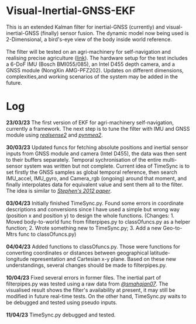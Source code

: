 # Visual-Inertial-GNSS-EKF
This is an extended Kalman filter for inertial-GNSS (currently) and visual-inertial-GNSS (finally) sensor fusion. The dynamic model now being used is 2-Dimensional, a bird's-eye view of the body inside world reference.<br /><br />
The filter will be tested on an agri-machinery for self-navigation and realising precise agriculture ([link](https://github.com/Jingxu-Li/Weed-Detector)). The hardware setup for the test includes a 6-DoF IMU (Bosch BMI055/085), an Intel D455 depth camera, and a GNSS module (NongXin AMG-PFZ202). Updates on different dimensions, complexities,and working scenarios of the system may be added in the future.


# Log
**23/03/23** The first version of EKF for agri-machinery self-navigation, currently a framework. The next step is to tune the filter with IMU and GNSS module using [*realsense2*](https://github.com/IntelRealSense/librealsense) and [*pynmea2*](https://github.com/Knio/pynmea2).<br /><br />
**30/03/23** Updated funcs for fetching absolute positions and inertial sensor inputs from GNSS module and camera (Intel D455), the data was then sent to their buffers separately. Temporal sychronisation of the entire multi-sensor system was written but not complete. Current idea of TimeSync is to set firstly the GNSS samples as global temporal reference, then search IMU_accel, IMU_gyro, and Camera_rgb (ongoing) around that moment, and finally interpolates data for equivalent value and sent them all to the filter. The idea is similar to [*Stephen's 2012 paper*](https://ieeexplore.ieee.org/abstract/document/6696917).<br /><br />
**03/04/23** Initially finished TimeSync.py. Found some errors in coordinate descriptions and conversions since I have used a simple but wrong way (position x and position y) to design the whole functions. (Changes: 1. Moved body-to-world func from filterpipes.py to classOfuncs.py as a helper function; 2. Wrote something new to TimeSync.py; 3. Add a new Geo-to-Mtrs func to classOfuncs.py)<br /><br />
**04/04/23** Added functions to classOfuncs.py. Those were functions for converting coordinates or distances between geographical latitude-longitude representation and Cartesian x-y plane. Based on these new understandings, several changes should be made to filterpipes.py.<br /><br />
**10/04/23** Fixed several errors in former files. The inertial part of filterpipes.py was tested using a raw data from [*@smahajan07*](https://github.com/smahajan07/sensor-fusion). The visualised result shows the filter's availability at present, it may still be modified in future real-time tests. On the other hand, TimeSync.py waits to be debugged and tested using pseudo inputs.<br /><br />
**11/04/23** TimeSync.py debugged and tested.
